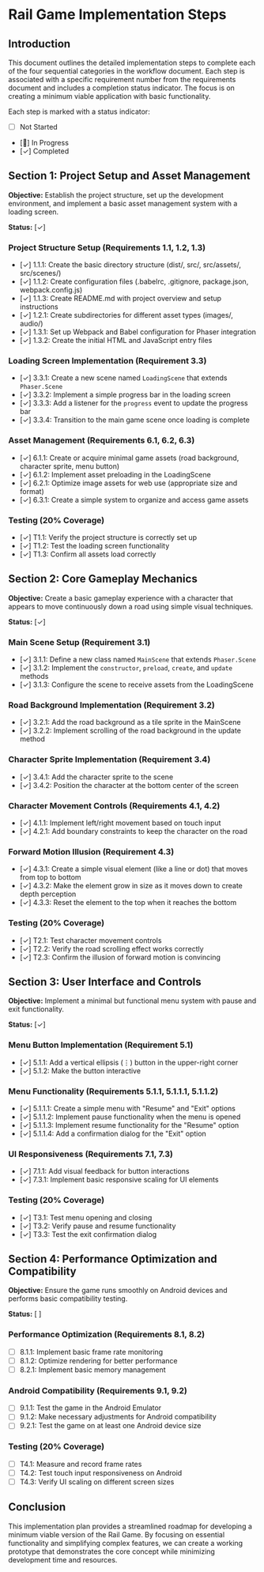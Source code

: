 # Rail Game Implementation Steps

## Introduction

This document outlines the detailed implementation steps to complete each of the four sequential categories in the workflow document. Each step is associated with a specific requirement number from the requirements document and includes a completion status indicator. The focus is on creating a minimum viable application with basic functionality.

Each step is marked with a status indicator:
- [ ] Not Started
- [🔄] In Progress
- [✓] Completed

## Section 1: Project Setup and Asset Management

**Objective:** Establish the project structure, set up the development environment, and implement a basic asset management system with a loading screen.

**Status:** [✓]

### Project Structure Setup (Requirements 1.1, 1.2, 1.3)

- [✓] 1.1.1: Create the basic directory structure (dist/, src/, src/assets/, src/scenes/)
- [✓] 1.1.2: Create configuration files (.babelrc, .gitignore, package.json, webpack.config.js)
- [✓] 1.1.3: Create README.md with project overview and setup instructions
- [✓] 1.2.1: Create subdirectories for different asset types (images/, audio/)
- [✓] 1.3.1: Set up Webpack and Babel configuration for Phaser integration
- [✓] 1.3.2: Create the initial HTML and JavaScript entry files

### Loading Screen Implementation (Requirement 3.3)

- [✓] 3.3.1: Create a new scene named `LoadingScene` that extends `Phaser.Scene`
- [✓] 3.3.2: Implement a simple progress bar in the loading screen
- [✓] 3.3.3: Add a listener for the `progress` event to update the progress bar
- [✓] 3.3.4: Transition to the main game scene once loading is complete

### Asset Management (Requirements 6.1, 6.2, 6.3)

- [✓] 6.1.1: Create or acquire minimal game assets (road background, character sprite, menu button)
- [✓] 6.1.2: Implement asset preloading in the LoadingScene
- [✓] 6.2.1: Optimize image assets for web use (appropriate size and format)
- [✓] 6.3.1: Create a simple system to organize and access game assets

### Testing (20% Coverage)

- [✓] T1.1: Verify the project structure is correctly set up
- [✓] T1.2: Test the loading screen functionality
- [✓] T1.3: Confirm all assets load correctly

## Section 2: Core Gameplay Mechanics

**Objective:** Create a basic gameplay experience with a character that appears to move continuously down a road using simple visual techniques.

**Status:** [✓]

### Main Scene Setup (Requirement 3.1)

- [✓] 3.1.1: Define a new class named `MainScene` that extends `Phaser.Scene`
- [✓] 3.1.2: Implement the `constructor`, `preload`, `create`, and `update` methods
- [✓] 3.1.3: Configure the scene to receive assets from the LoadingScene

### Road Background Implementation (Requirement 3.2)

- [✓] 3.2.1: Add the road background as a tile sprite in the MainScene
- [✓] 3.2.2: Implement scrolling of the road background in the update method

### Character Sprite Implementation (Requirement 3.4)

- [✓] 3.4.1: Add the character sprite to the scene
- [✓] 3.4.2: Position the character at the bottom center of the screen

### Character Movement Controls (Requirements 4.1, 4.2)

- [✓] 4.1.1: Implement left/right movement based on touch input
- [✓] 4.2.1: Add boundary constraints to keep the character on the road

### Forward Motion Illusion (Requirement 4.3)

- [✓] 4.3.1: Create a simple visual element (like a line or dot) that moves from top to bottom
- [✓] 4.3.2: Make the element grow in size as it moves down to create depth perception
- [✓] 4.3.3: Reset the element to the top when it reaches the bottom

### Testing (20% Coverage)

- [✓] T2.1: Test character movement controls
- [✓] T2.2: Verify the road scrolling effect works correctly
- [✓] T2.3: Confirm the illusion of forward motion is convincing

## Section 3: User Interface and Controls

**Objective:** Implement a minimal but functional menu system with pause and exit functionality.

**Status:** [✓]

### Menu Button Implementation (Requirement 5.1)

- [✓] 5.1.1: Add a vertical ellipsis (⋮) button in the upper-right corner
- [✓] 5.1.2: Make the button interactive

### Menu Functionality (Requirements 5.1.1, 5.1.1.1, 5.1.1.2)

- [✓] 5.1.1.1: Create a simple menu with "Resume" and "Exit" options
- [✓] 5.1.1.2: Implement pause functionality when the menu is opened
- [✓] 5.1.1.3: Implement resume functionality for the "Resume" option
- [✓] 5.1.1.4: Add a confirmation dialog for the "Exit" option

### UI Responsiveness (Requirements 7.1, 7.3)

- [✓] 7.1.1: Add visual feedback for button interactions
- [✓] 7.3.1: Implement basic responsive scaling for UI elements

### Testing (20% Coverage)

- [✓] T3.1: Test menu opening and closing
- [✓] T3.2: Verify pause and resume functionality
- [✓] T3.3: Test the exit confirmation dialog

## Section 4: Performance Optimization and Compatibility

**Objective:** Ensure the game runs smoothly on Android devices and performs basic compatibility testing.

**Status:** [ ]

### Performance Optimization (Requirements 8.1, 8.2)

- [ ] 8.1.1: Implement basic frame rate monitoring
- [ ] 8.1.2: Optimize rendering for better performance
- [ ] 8.2.1: Implement basic memory management

### Android Compatibility (Requirements 9.1, 9.2)

- [ ] 9.1.1: Test the game in the Android Emulator
- [ ] 9.1.2: Make necessary adjustments for Android compatibility
- [ ] 9.2.1: Test the game on at least one Android device size

### Testing (20% Coverage)

- [ ] T4.1: Measure and record frame rates
- [ ] T4.2: Test touch input responsiveness on Android
- [ ] T4.3: Verify UI scaling on different screen sizes

## Conclusion

This implementation plan provides a streamlined roadmap for developing a minimum viable version of the Rail Game. By focusing on essential functionality and simplifying complex features, we can create a working prototype that demonstrates the core concept while minimizing development time and resources.